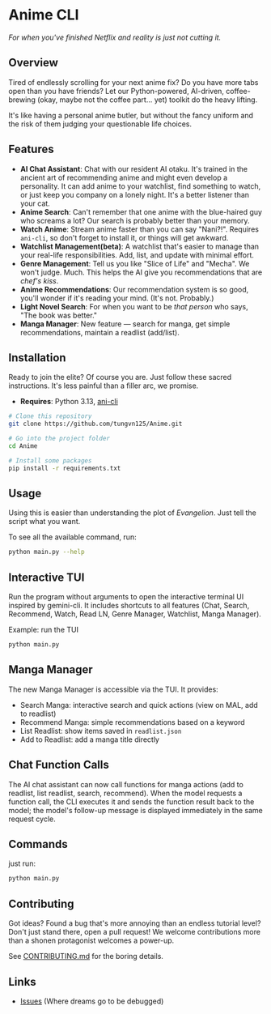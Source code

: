 # Anime CLI

*For when you've finished Netflix and reality is just not cutting it.*

## Overview

Tired of endlessly scrolling for your next anime fix? Do you have more tabs open than you have friends? Let our Python-powered, AI-driven, coffee-brewing (okay, maybe not the coffee part... yet) toolkit do the heavy lifting. 

It's like having a personal anime butler, but without the fancy uniform and the risk of them judging your questionable life choices.

## Features

- **AI Chat Assistant**: Chat with our resident AI otaku. It's trained in the ancient art of recommending anime and might even develop a personality. It can add anime to your watchlist, find something to watch, or just keep you company on a lonely night. It's a better listener than your cat.
- **Anime Search**: Can't remember that one anime with the blue-haired guy who screams a lot? Our search is probably better than your memory.
- **Watch Anime**: Stream anime faster than you can say "Nani?!". Requires `ani-cli`, so don't forget to install it, or things will get awkward.
- **Watchlist Management(beta)**: A watchlist that's easier to manage than your real-life responsibilities. Add, list, and update with minimal effort.
- **Genre Management**: Tell us you like "Slice of Life" and "Mecha". We won't judge. Much. This helps the AI give you recommendations that are *chef's kiss*.
- **Anime Recommendations**: Our recommendation system is so good, you'll wonder if it's reading your mind. (It's not. Probably.)
- **Light Novel Search**: For when you want to be *that person* who says, "The book was better."
 - **Manga Manager**: New feature — search for manga, get simple recommendations, maintain a readlist (add/list).

## Installation

Ready to join the elite? Of course you are. Just follow these sacred instructions. It's less painful than a filler arc, we promise.

- **Requires**: Python 3.13, [ani-cli](https://github.com/pystardust/ani-cli)

```bash
# Clone this repository
git clone https://github.com/tungvn125/Anime.git

# Go into the project folder
cd Anime

# Install some packages
pip install -r requirements.txt
```

## Usage

Using this is easier than understanding the plot of *Evangelion*. Just tell the script what you want.

To see all the available command, run:
```bash
python main.py --help
```

Interactive TUI
-----------------

Run the program without arguments to open the interactive terminal UI inspired by gemini-cli. It includes shortcuts to all features (Chat, Search, Recommend, Watch, Read LN, Genre Manager, Watchlist, Manga Manager).

Example: run the TUI

```bash
python main.py
```

Manga Manager
-----------------

The new Manga Manager is accessible via the TUI. It provides:
- Search Manga: interactive search and quick actions (view on MAL, add to readlist)
- Recommend Manga: simple recommendations based on a keyword
- List Readlist: show items saved in `readlist.json`
- Add to Readlist: add a manga title directly

Chat Function Calls
---------------------

The AI chat assistant can now call functions for manga actions (add to readlist, list readlist, search, recommend). When the model requests a function call, the CLI executes it and sends the function result back to the model; the model's follow-up message is displayed immediately in the same request cycle.

## Commands

just run:
```bash
python main.py
```


## Contributing

Got ideas? Found a bug that's more annoying than an endless tutorial level? Don't just stand there, open a pull request! We welcome contributions more than a shonen protagonist welcomes a power-up.

See [CONTRIBUTING.md](CONTRIBUTING.md) for the boring details.

## Links

- [Issues](https://github.com/tungvn125/Anime/issues) (Where dreams go to be debugged)

